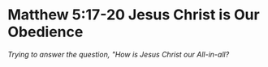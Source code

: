 # Matthew 5:17-20 Jesus Christ is Our Obedience

*Trying to answer the question, "How is Jesus Christ our All-in-all?*
